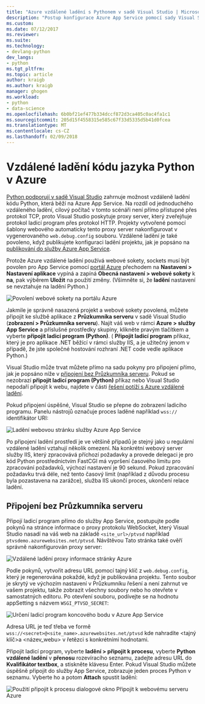 ```yaml
---
title: "Azure vzdálené ladění s Pythonem v sadě Visual Studio | Microsoft Docs"
description: "Postup konfigurace Azure App Service pomocí sady Visual Studio pro vzdálené ladění aplikace Python."
ms.custom: 
ms.date: 07/12/2017
ms.reviewer: 
ms.suite: 
ms.technology:
- devlang-python
dev_langs:
- python
ms.tgt_pltfrm: 
ms.topic: article
author: kraigb
ms.author: kraigb
manager: ghogen
ms.workload:
- python
- data-science
ms.openlocfilehash: 6b0bf21ef477b334dccf872d3ca405c0ac4fa1c1
ms.sourcegitcommit: 205d15f4558315e585c67f33d5335d5b41d0fcea
ms.translationtype: MT
ms.contentlocale: cs-CZ
ms.lasthandoff: 02/09/2018
---
```

# <a name="remotely-debugging-python-code-on-azure"></a>Vzdálené ladění kódu jazyka Python v Azure

[Python podporují v sadě Visual Studio](installing-python-support-in-visual-studio.md) zahrnuje možnost vzdáleně ladění kódu Python, která běží na Azure App Service. Na rozdíl od jednoduchého vzdáleného ladění, cílový počítač v tomto scénáři není přímo přístupné přes protokol TCP, proto Visual Studio poskytuje proxy server, který zveřejňuje protokol ladicí program přes protokol HTTP. Projekty vytvořené pomocí šablony webového automaticky tento proxy server nakonfigurovat v vygenerovaného `web.debug.config` souboru. Vzdálené ladění je také povoleno, když publikujete konfiguraci ladění projektu, jak je popsáno na [publikování do služby Azure App Service](python-web-application-project-templates.md#publishing-to-azure-app-service).

Protože Azure vzdálené ladění používá webové sokety, sockets musí být povolen pro App Service pomocí [portál Azure](https://portal.azure.com) přechodem na **Nastavení > Nastavení aplikace** vypíná a zapíná  **Obecná nastavení > webové sokety** k **na**, pak výběrem **Uložit** na použití změny. (Všimněte si, že **ladění** nastavení se nevztahuje na ladění Python.)

![Povolení webové sokety na portálu Azure](media/azure-remote-debugging-enable-web-sockets.png)

Jakmile je správně nasazená projekt a webové sokety povolená, můžete připojit ke službě aplikace z **Průzkumníka serveru** v sadě Visual Studio (**zobrazení > Průzkumníka serveru**). Najít váš web v rámci **Azure > služby App Service** a příslušné prostředky skupiny, klikněte pravým tlačítkem a vyberte **připojit ladicí program (Python)**. ( **Připojit ladicí program** příkaz, který je pro aplikace .NET běžící v rámci služby IIS, a je užitečný jenom v případě, že jste společné hostování rozhraní .NET code vedle aplikace Python.)

Visual Studio může trvat můžete přímo na sadu pokyny pro připojení přímo, jak je popsáno níže v [připojení bez Průzkumníka serveru](#attaching-without-server-explorer). Pokud se nezobrazí **připojit ladicí program (Python)** příkaz nebo Visual Studio nepodaří připojit k webu, najdete v části [řešení potíží s Azure vzdálené ladění](debugging-remote-python-code-on-azure-troubleshooting.md).

Pokud připojení úspěšné, Visual Studio se přepne do zobrazení ladicího programu. Panelu nástrojů označuje proces laděné například `wss://` identifikátor URI:

![Ladění webovou stránku služby Azure App Service](media/azure-remote-debugging-attached.png)

Po připojení ladění prostředí je ve většině případů je stejný jako u regulární vzdálené ladění vztahují několik omezení. Na konkrétní webový server služby IIS, který zpracovává příchozí požadavky a provede delegaci je pro kód Python prostřednictvím FastCGI má vypršení časového limitu pro zpracování požadavků, výchozí nastavení je 90 sekund. Pokud zpracování požadavku trvá déle, než tento časový limit (například z důvodu procesu byla pozastavena na zarážce), služba IIS ukončí proces, ukončení relace ladění. 

## <a name="attaching-without-server-explorer"></a>Připojení bez Průzkumníka serveru

Připojí ladicí program přímo do služby App Service, postupujte podle pokynů na stránce informace o proxy protokolu WebSocket, který Visual Studio nasadí na váš web na základě `<site_url>/ptvsd` například `ptvsdemo.azurewebsites.net/ptvsd`. Návštěvou Tato stránka také ověří správně nakonfigurován proxy server:

![Vzdálené ladění proxy informace stránky Azure](media/azure-remote-debugging-proxy-info-page.png)

Podle pokynů, vytvořit adresu URL pomocí tajný klíč z `web.debug.config`, který je regenerována pokaždé, když je publikována projektu. Tento soubor je skrytý ve výchozím nastavení v Průzkumníku řešení a není zahrnut ve vašem projektu, takže zobrazit všechny soubory nebo ho otevřete v samostatných editoru. Po otevření souboru, podívejte se na hodnotu appSetting s názvem `WSGI_PTVSD_SECRET`:

![Určení ladicí program koncového bodu v Azure App Service](media/azure-remote-debugging-secret.png)

Adresa URL je teď třeba ve formě `wss://<secret>@<site_name>.azurewebsites.net/ptvsd` kde nahradíte &lt;tajný klíč&gt;a &lt;název_webu&gt; v řetězci s konkrétními hodnotami.

Připojit ladicí program, vyberte **ladění > připojit k procesu**, vyberte **Python vzdálené ladění** v **přenosu** rozevíracího seznamu, zadejte adresu URL do  **Kvalifikátor textbox**, a stiskněte klávesu Enter. Pokud Visual Studio můžete úspěšně připojit do služby App Service, zobrazuje jeden proces Python v seznamu. Vyberte ho a potom **Attach** spustit ladění:

![Použití připojit k procesu dialogové okno Připojit k webovému serveru Azure](media/azure-remote-debugging-manual-attach.png)
